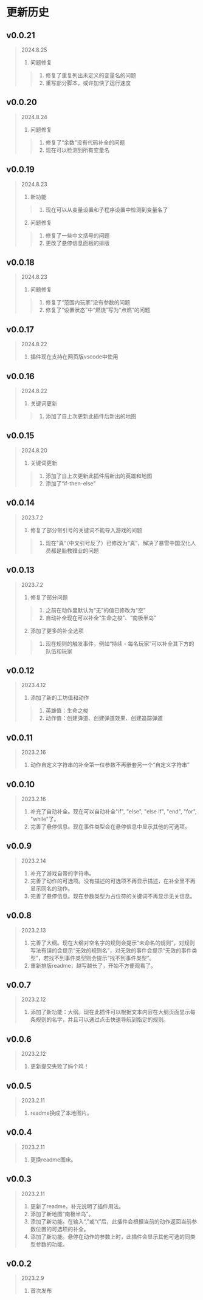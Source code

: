 # 更新历史

## v0.0.21
> 2024.8.25
>1. 问题修复
>>1. 修复了重复列出未定义的变量名的问题
>>2. 重写部分脚本，或许加快了运行速度

## v0.0.20
> 2024.8.24
>1. 问题修复
>>1. 修复了“余数”没有代码补全的问题
>>2. 现在可以检测到所有变量名

## v0.0.19
> 2024.8.23
>1. 新功能
>>1. 现在可以从变量设置和子程序设置中检测到变量名了
>2. 问题修复
>>1. 修复了一些中文括号的问题
>>2. 更改了悬停信息面板的排版

## v0.0.18
> 2024.8.23
>1. 问题修复
>>1. 修复了“范围内玩家”没有参数的问题
>>2. 修复了“设置状态”中“燃烧”写为“点燃”的问题

## v0.0.17
> 2024.8.22
>1. 插件现在支持在网页版vscode中使用

## v0.0.16
> 2024.8.22
>1. 关键词更新
>>1. 添加了自上次更新此插件后新出的地图

## v0.0.15
> 2024.8.20
>1. 关键词更新
>>1. 添加了自上次更新此插件后新出的英雄和地图
>>2. 添加了“if-then-else”

## v0.0.14
> 2023.7.2
>1. 修复了部分带引号的关键词不能导入游戏的问题
>>1. 现在”真“（中文引号反了）已修改为“真”，解决了暴雪中国汉化人员都是胎教肄业的问题

## v0.0.13
> 2023.7.2
>1. 修复了部分问题
>>1. 之前在动作里默认为“无”的值已修改为“空”
>>1. 自动补全现在可以补全“生命之梭”、“南极半岛”
>2. 添加了更多的补全选项
>>1. 现在规则的触发事件，例如“持续 - 每名玩家”可以补全其下方的队伍和玩家

## v0.0.12
> 2023.4.12
>1. 添加了新的工坊值和动作
>>1. 英雄值：生命之梭
>>1. 动作值：创建弹道、创建弹道效果、创建追踪弹道

## v0.0.11
> 2023.2.16
>1. 动作自定义字符串的补全第一位参数不再嵌套另一个“自定义字符串”

## v0.0.10
> 2023.2.16
>1. 补充了自动补全。现在可以自动补全"if", "else", "else if", "end", "for", "while"了。
>1. 完善了悬停信息。现在事件类型会在悬停信息中显示其他的可选项。

## v0.0.9
> 2023.2.14
>1. 补充了游戏自带的字符串。
>1. 完善了动作的可选项。没有描述的可选项不再显示描述，在补全里不再显示同名的动作。
>1. 完善了悬停信息。现在参数类型为占位符的关键词不再显示无关信息。

## v0.0.8
> 2023.2.13
>1. 完善了大纲。现在大纲对空名字的规则会提示“未命名的规则”，对规则写法有误的会提示“无效的规则名”，对无效的事件会提示“无效的事件类型”，若找不到事件类型则会提示“找不到事件类型”。
>1. 重新排版readme，越写越长了，开始不方便观看了。

## v0.0.7
> 2023.2.12
>1. 添加了新功能：大纲。现在此插件可以根据文本内容在大纲页面显示每条规则的名字，并且可以通过点击快速导航到指定的规则。

## v0.0.6
> 2023.2.12
>1. 更新提交失败了妈个鸡！

## v0.0.5
> 2023.2.11
>1. readme换成了本地图片。

## v0.0.4
> 2023.2.11
>1. 更换readme图床。

## v0.0.3
> 2023.2.11
>1. 更新了readme，补充说明了插件用法。
>2. 添加了新地图“南极半岛”。
>3. 添加了新功能。在输入“,”或“(”后，此插件会根据当前的动作返回当前参数位置的可选项的补全。
>3. 添加了新功能。悬停在动作的参数上时，此插件会显示其他可选的同类型参数的功能。

## v0.0.2
> 2023.2.9
>1. 首次发布